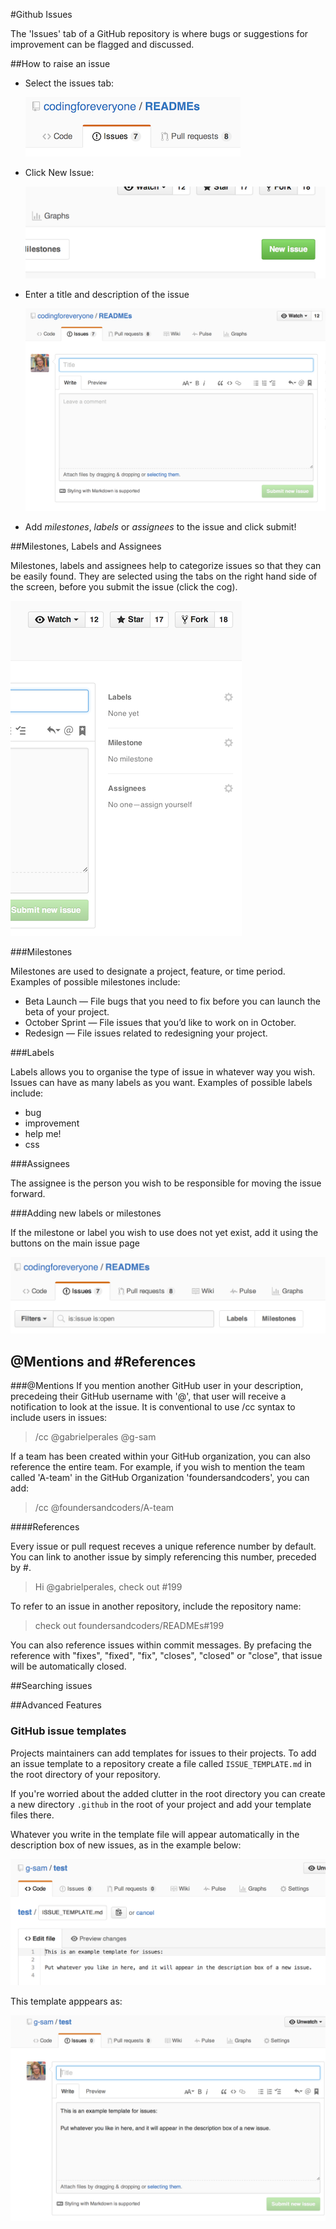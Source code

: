 #Github Issues

The 'Issues' tab of a GitHub repository is where bugs or suggestions for improvement can be flagged and discussed.

##How to raise an issue

- Select the issues tab:

	![Select the issues tab](./.images-github-issues/1.png)

- Click New Issue:

	![2.png](./.images-github-issues/2.png)

- Enter a title and description of the issue

	![3.png](./.images-github-issues/3.png)

- Add *milestones*, *labels* or *assignees* to the issue and click submit!

##Milestones, Labels and Assignees

Milestones, labels and assignees help to categorize issues so that they can be easily found. They are selected using the tabs on the right hand side of the screen, before you submit the issue (click the cog).

![4.png](./.images-github-issues/4.png)

###Milestones

Milestones are used to designate a project, feature, or time period. Examples of possible milestones include:

- Beta Launch — File bugs that you need to fix before you can launch the beta of your project.
- October Sprint — File issues that you’d like to work on in October.
- Redesign — File issues related to redesigning your project.

###Labels

Labels allows you to organise the type of issue in whatever way you wish. Issues can have as many labels as you want. Examples of possible labels include:

- bug
- improvement
- help me!
- css

###Assignees

The assignee is the person you wish to be responsible for moving the issue forward.

###Adding new labels or milestones

If the milestone or label you wish to use does not yet exist, add it using the buttons on the main issue page

![5.png](./.images-github-issues/5.png)

## @Mentions and #References
###@Mentions
If you mention another GitHub user in your description, precedeing their GitHub username with '@', that user will receive a notification to look at the issue. It is conventional to use /cc syntax to include users in issues:

>/cc @gabrielperales @g-sam

If a team has been created within your GitHub organization, you can also reference the entire team. For example, if you wish to mention the team called 'A-team' in the GitHub Organization 'foundersandcoders', you can add:

>/cc @foundersandcoders/A-team

###\#References

Every issue or pull request receves a unique reference number by default. You can link to another issue by simply referencing this number, preceded by #.

>Hi @gabrielperales, check out #199

To refer to an issue in another repository, include the repository name:

>check out foundersandcoders/READMEs#199

You can also reference issues within commit messages. By prefacing the reference with "fixes", "fixed", "fix", "closes", "closed" or "close", that issue will be automatically closed.

##Searching issues

##Advanced Features

### GitHub issue templates
Projects maintainers can add templates for issues to their projects. To add an issue template to a repository create a file called `ISSUE_TEMPLATE.md` in the root directory of your repository.

If you're worried about the added clutter in the root directory you can create a new directory `.github` in the root of your project and add your template files there.

Whatever you write in the template file will appear automatically in the description box of new issues, as in the example below:


![6.png](./.images-github-issues/6.png)

This template apppears as:

![7.png](./.images-github-issues/7.png)


